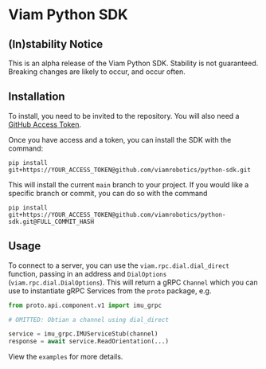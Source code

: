 # Viam Python SDK

## (In)stability Notice
This is an alpha release of the Viam Python SDK. Stability is not guaranteed. Breaking changes are likely to occur, and occur often.

## Installation
To install, you need to be invited to the repository. You will also need a [GitHub Access Token](https://github.com/settings/tokens).

Once you have access and a token, you can install the SDK with the command:

`pip install git+https://YOUR_ACCESS_TOKEN@github.com/viamrobotics/python-sdk.git`

This will install the current `main` branch to your project. If you would like a specific branch or commit, you can do so with the command

`pip install git+https://YOUR_ACCESS_TOKEN@github.com/viamrobotics/python-sdk.git@FULL_COMMIT_HASH`

## Usage
To connect to a server, you can use the `viam.rpc.dial.dial_direct` function, passing in an address and `DialOptions` (`viam.rpc.dial.DialOptions`). This will return a gRPC `Channel` which you can use to instantiate gRPC Services from the `proto` package, e.g.

```python
from proto.api.component.v1 import imu_grpc

# OMITTED: Obtian a channel using dial_direct

service = imu_grpc.IMUServiceStub(channel)
response = await service.ReadOrientation(...)
```

View the `examples` for more details.
